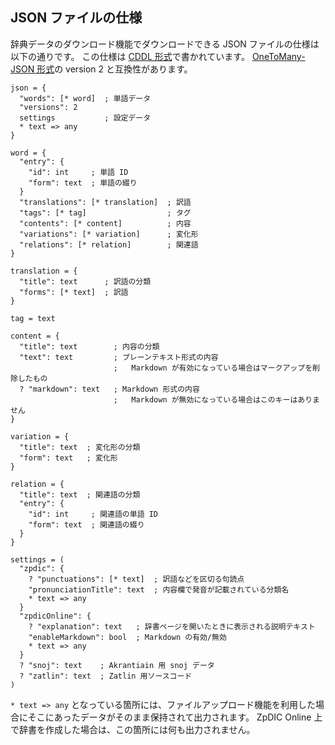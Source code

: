 ## JSON ファイルの仕様
辞典データのダウンロード機能でダウンロードできる JSON ファイルの仕様は以下の通りです。
この仕様は [CDDL 形式](https://tools.ietf.org/html/rfc8610)で書かれています。
[OneToMany-JSON 形式](https://conlinguistics.wikia.org/ja/wiki/OTM-JSON)の version 2 と互換性があります。
```cddl
json = {
  "words": [* word]  ; 単語データ
  "versions": 2
  settings           ; 設定データ
  * text => any
}

word = {
  "entry": {
    "id": int     ; 単語 ID
    "form": text  ; 単語の綴り
  }
  "translations": [* translation]  ; 訳語
  "tags": [* tag]                  ; タグ
  "contents": [* content]          ; 内容
  "variations": [* variation]      ; 変化形
  "relations": [* relation]        ; 関連語
}

translation = {
  "title": text      ; 訳語の分類
  "forms": [* text]  ; 訳語
}

tag = text

content = {
  "title": text        ; 内容の分類
  "text": text         ; プレーンテキスト形式の内容
                       ;   Markdown が有効になっている場合はマークアップを削除したもの
  ? "markdown": text   ; Markdown 形式の内容
                       ;   Markdown が無効になっている場合はこのキーはありません
}

variation = {
  "title": text  ; 変化形の分類
  "form": text   ; 変化形
}

relation = {
  "title": text  ; 関連語の分類
  "entry": {
    "id": int     ; 関連語の単語 ID
    "form": text  ; 関連語の綴り
  }
}

settings = (
  "zpdic": {
    ? "punctuations": [* text]  ; 訳語などを区切る句読点
    "pronunciationTitle": text  ; 内容欄で発音が記載されている分類名
    * text => any
  }
  "zpdicOnline": {
    ? "explanation": text   ; 辞書ページを開いたときに表示される説明テキスト
    "enableMarkdown": bool  ; Markdown の有効/無効
    * text => any
  }
  ? "snoj": text    ; Akrantiain 用 snoj データ
  ? "zatlin": text  ; Zatlin 用ソースコード
)
```

`* text => any` となっている箇所には、ファイルアップロード機能を利用した場合にそこにあったデータがそのまま保持されて出力されます。
ZpDIC Online 上で辞書を作成した場合は、この箇所には何も出力されません。